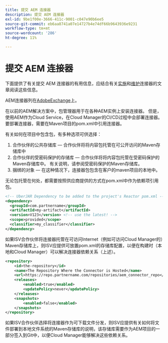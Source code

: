 ```yaml
---
title: 提交 AEM 连接器
description: 提交 AEM 连接器
exl-id: 9be1f00e-3666-411c-9001-c047e90b6ee5
source-git-commit: eb6aa8741a07e14727b4e74df66b9643936e9231
workflow-type: tm+mt
source-wordcount: '286'
ht-degree: 11%

---
```


提交 AEM 连接器
===========================

下面提供了有关提交 AEM 连接器的有用信息，应结合有关[实施](implement.md)和[维护](maintain.md)连接器的文章阅读这些信息。

AEM连接器列在[AdobeExchange](https://partners.adobe.com/exchangeprogram/experiencecloud)上。

在以前的AEM解决方案中，包管理器用于在各种AEM实例上安装连接器。 但是，使用AEM作为Cloud Service，在Cloud Manager的CI/CD过程中会部署连接器。 要部署连接器，需要在Maven项目的pom.xml中引用连接器。

有关如何在项目中包含包，有多种选项可供选择：

1. 合作伙伴的公共存储库 — 合作伙伴将将内容包托管在可公开访问的Maven存储库中
1. 合作伙伴的受密码保护的存储库 — 合作伙伴将将内容包托管在受密码保护的Maven存储库中。 有关说明，请参阅受密码保护的Maven存储库。
1. 捆绑的对象 — 在这种情况下，连接器包包含在客户的maven项目的本地中。

无论包托管在何处，都需要按照供应商提供的方式在pom.xml中作为依赖项引用包。

```xml
<!-- UberJAR Dependency to be added to the project's Reactor pom.xml -->
<dependency>
  <groupId>com.partnername</groupId>
  <artifactId>my-artifact</artifactId>
  <version>V123</version> <!-- use the latest! -->
  <scope>provided</scope>
  <classifier>my_classifier</classifier>
</dependency>
```

如果ISV合作伙伴将连接器托管在可访问Internet（例如可访问Cloud Manager的）Maven存储库上，则ISV应提供可放置pom.xml的存储库配置，以便在构建时（本地和Cloud Manager）可以解决连接器依赖关系（上述）。

```xml
<repository>
    <id>the-repository</id>
    <name>The Repository Where the Connector is Hosted</name>
    <url>https://repo.partnername.com/repositories/aem_connector_repo</url>
    <releases>
        <enabled>true</enabled>
        <updatePolicy>never</updatePolicy>
    </releases>
    <snapshots>
        <enabled>false</enabled>
    </snapshots>
</repository>
```

如果ISV合作伙伴选择将连接器作为可下载文件分发，则ISV应提供有关如何将文件部署到本地文件系统的Maven存储库的说明，该存储库需要作为AEM项目的一部分签入到Git中，以便Cloud Manager能够解决这些依赖关系。
